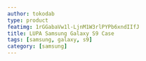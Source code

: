 ```yaml
---
author: tokodab
type: product
featimg: 1rGGabaVw1l-LjnM1W3rlPYPb6xndIIfJ
title: LUPA Samsung Galaxy S9 Case
tags: [samsung, galaxy, s9]
category: [samsung]
---
```

